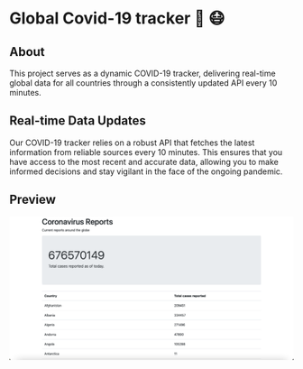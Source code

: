 # Global Covid-19 tracker 💉 😷


## About
This project serves as a dynamic COVID-19 tracker, delivering real-time global data for all countries through a consistently updated API every 10 minutes.

## Real-time Data Updates
Our COVID-19 tracker relies on a robust API that fetches the latest information from reliable sources every 10 minutes. This ensures that you have access to the most recent and accurate data, allowing you to make informed decisions and stay vigilant in the face of the ongoing pandemic.


## Preview
![Alt text](screenshot.png "Optional Title")

